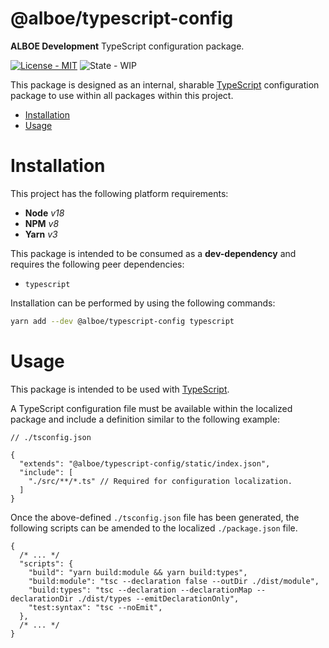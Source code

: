 # @alboe/typescript-config

**ALBOE Development** TypeScript configuration package.

[![License - MIT](https://shields.io/badge/License-MIT-blue?style=flat)](https://github.com/alboe-development/alboe/blob/main/LICENSE)
![State - WIP](https://shields.io/badge/State-WIP-orange?style=flat)

This package is designed as an internal, sharable [TypeScript](https://www.typescriptlang.org/) configuration package to use within all packages within this project.

* [Installation](#installation)
* [Usage](#usage)

# Installation

This project has the following platform requirements:

* **Node** *v18*
* **NPM** *v8*
* **Yarn** *v3*

This package is intended to be consumed as a **dev-dependency** and requires the following peer dependencies:

* `typescript`

Installation can be performed by using the following commands:

```bash
yarn add --dev @alboe/typescript-config typescript
```

# Usage

This package is intended to be used with [TypeScript](https://www.typescriptlang.org/).

A TypeScript configuration file must be available within the localized package and include a definition similar to the following example:

```json5
// ./tsconfig.json

{
  "extends": "@alboe/typescript-config/static/index.json",
  "include": [
    "./src/**/*.ts" // Required for configuration localization.
  ]
}
```

Once the above-defined `./tsconfig.json` file has been generated, the following scripts can be amended to the localized `./package.json` file.

```json5
{
  /* ... */
  "scripts": {
    "build": "yarn build:module && yarn build:types",
    "build:module": "tsc --declaration false --outDir ./dist/module",
    "build:types": "tsc --declaration --declarationMap --declarationDir ./dist/types --emitDeclarationOnly",
    "test:syntax": "tsc --noEmit",
  },
  /* ... */
}
```
